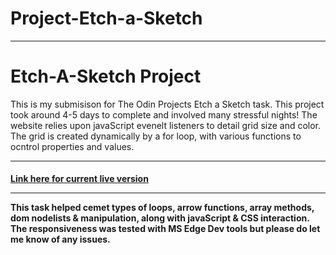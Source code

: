 # Project-Etch-a-Sketch

<hr>

<h1> Etch-A-Sketch Project </h1> 

<p> This is my submisison for The Odin Projects Etch a Sketch task. This project took around 4-5 days to complete and involved many stressful nights! The website relies upon javaScript evenelt listeners to detail grid size and color. The grid is created dynamically by a for loop, with various functions to ocntrol properties and values. </p> 

<hr>

<a href ="https://venexcon.github.io/Project-Etch-a-Sketch/"><h4> Link here for current live version</p></a>

<hr> 

<p> This task helped cemet types of loops, arrow functions, array methods, dom nodelists & manipulation, along with javaScript & CSS interaction. The responsiveness was tested with MS Edge Dev tools but please do let me know of any issues. <p>
